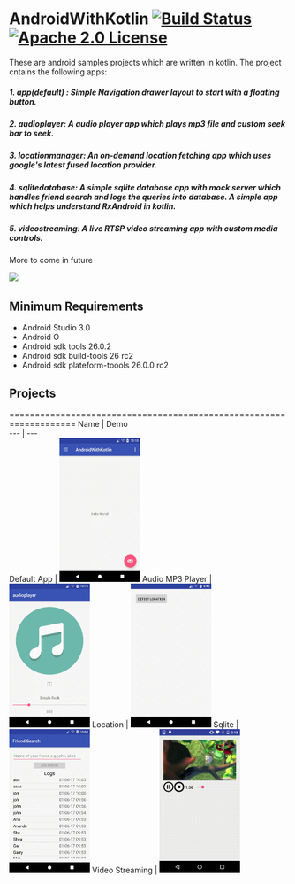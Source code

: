 # AndroidWithKotlin [![Build Status](https://travis-ci.org/Talentica/AndroidWithKotlin.svg?branch=master)](https://travis-ci.org/Talentica/AndroidWithKotlin) [![Apache 2.0 License](https://img.shields.io/badge/license-Apache%202.0-blue.svg?style=flat)](http://www.apache.org/licenses/LICENSE-2.0.html)

These are android samples projects which are written in kotlin.
The project cntains the following apps:

##### 1. app(default) : Simple Navigation drawer layout to start with a floating button. 
##### 2. audioplayer: A audio player app which plays mp3 file and custom seek bar to seek.  
##### 3. locationmanager: An on-demand location fetching app which uses google's latest fused location provider.
##### 4. sqlitedatabase: A simple sqlite database app with mock server which handles friend search and logs the queries into database. A simple app which helps understand RxAndroid in kotlin.
##### 5. videostreaming: A live RTSP video streaming app with custom media controls.
 
More to come in future

<img src="http://i.imgur.com/HzmmBvZ.jpg" />&nbsp;


## Minimum Requirements

 * Android Studio 3.0
 * Android O
 * Android sdk tools 26.0.2
 * Android sdk build-tools 26 rc2
 * Android sdk plateform-toools 26.0.0 rc2
 

## Projects
===================================================================
Name | Demo                                                         
--- | ---                                                          
Default App | <img src="/gifs/navbar.gif" width="29%">
Audio MP3 Player | <img src="/gifs/audioplayer.gif" width="29%">
Location | <img src="/gifs/location.gif" width="29%">
Sqlite | <img src="/gifs/database.gif" width="29%">
Video Streaming | <img src="/gifs/videostreaming.gif" width="29%">
